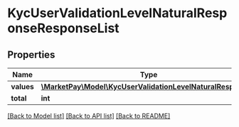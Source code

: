 # KycUserValidationLevelNaturalResponseResponseList

## Properties
Name | Type | Description | Notes
------------ | ------------- | ------------- | -------------
**values** | [**\MarketPay\Model\KycUserValidationLevelNaturalResponse[]**](KycUserValidationLevelNaturalResponse.md) |  | [optional] 
**total** | **int** |  | [optional] 

[[Back to Model list]](../README.md#documentation-for-models) [[Back to API list]](../README.md#documentation-for-api-endpoints) [[Back to README]](../README.md)


